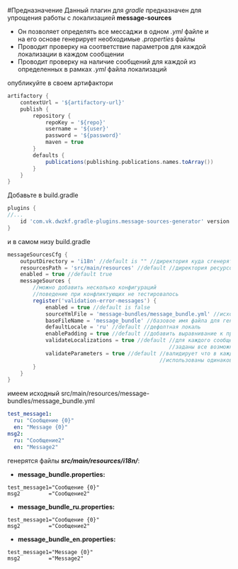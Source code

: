 #Предназначение
Данный плагин для *gradle* предназначен для упрощения работы с локализацией **message-sources**<br/>
- Он позволяет определять все мессаджи в одном *.yml* файле и <br/>на его основе генерирует необходимые *.properties* файлы
- Проводит проверку на соответствие параметров для каждой локализации в каждом сообщении
- Проводит проверку на наличие сообщений для каждой из определенных в рамках *.yml* файла локализаций 

опубликуйте в своем артифактори
```groovy
artifactory {
    contextUrl = '${artifactory-url}'
    publish {
        repository {
            repoKey = '${repo}'
            username = '${user}'
            password = '${password}'
            maven = true
        }
        defaults {
            publications(publishing.publications.names.toArray())
        }
    }
}
```



Добавьте в build.gradle
```groovy
plugins {
//...
    id 'com.vk.dwzkf.gradle-plugins.message-sources-generator' version '1.0'
}
```
 и в самом низу build.gradle
```groovy
messageSourcesCfg {
    outputDirectory = 'i18n' //default is "" //директория куда сгенерятся проперти файлы
    resourcesPath = 'src/main/resources' //default //директория ресурсов
    enabled = true //default true
    messageSources {
        //можно добавить несколько конфигураций
        //поведение при конфликтующих не тестировалось
        register('validation-error-messages') {
            enabled = true //default is false
            sourceYmlFile = 'message-bundles/message_bundle.yml' //исходный файл
            baseFileName = 'message_bundle' //базовое имя файла для генерации
            defaultLocale = 'ru' //default //дефолтная локаль
            enablePadding = true //default //добавить выравнивание к проперти файлу
            validateLocalizations = true //default //для каждого сообщения 
                                                   //заданы все возможные локали встреченные в файле
            validateParameters = true //default //валидирует что в каждой локали для данного сообщения
                                                //использованы одинаковые параметры
        }
    }
}
```

имеем исходный src/main/resources/message-bundles/message_bundle.yml
```yaml
test_message1:
  ru: "Сообщение {0}"
  en: "Message {0}"
msg2:
  ru: "Сообщение2"
  en: "Message2"
```

генерятся файлы ***src/main/resources/i18n/***:

- **message_bundle.properties:**
```properties
test_message1="Сообщение {0}"
msg2         ="Сообщение2"
```
- **message_bundle_ru.properties:**
```properties
test_message1="Сообщение {0}"
msg2         ="Сообщение2"
```
- **message_bundle_en.properties:**
```properties
test_message1="Message {0}"
msg2         ="Message2"
```